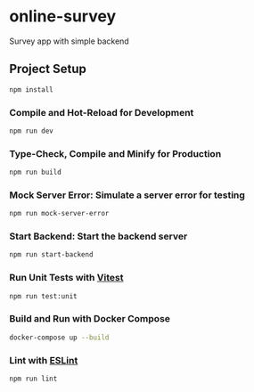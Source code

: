 # online-survey

Survey app with simple backend

## Project Setup

```sh
npm install
```

### Compile and Hot-Reload for Development

```sh
npm run dev
```

### Type-Check, Compile and Minify for Production

```sh
npm run build
```

### Mock Server Error: Simulate a server error for testing
```sh
npm run mock-server-error
```

### Start Backend: Start the backend server
```sh
npm run start-backend
```

### Run Unit Tests with [Vitest](https://vitest.dev/)

```sh
npm run test:unit
```

### Build and Run with Docker Compose
```sh
docker-compose up --build
```

### Lint with [ESLint](https://eslint.org/)

```sh
npm run lint
```
